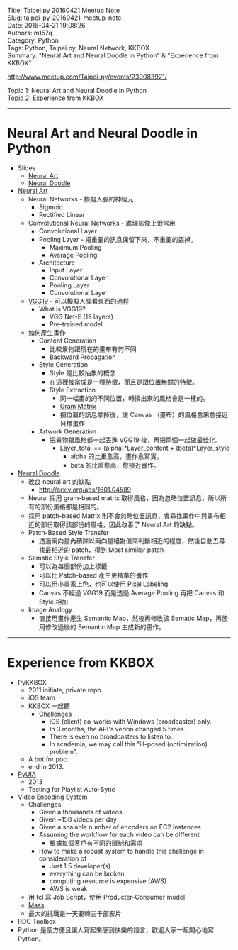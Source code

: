 Title: Taipei.py 20160421 Meetup Note  
Slug: taipei-py-20160421-meetup-note  
Date: 2016-04-21 19:08:26  
Authors: m157q  
Category: Python  
Tags: Python, Taipei.py, Neural Network, KKBOX  
Summary: "Neural Art and Neural Doodle in Python" & "Experience from KKBOX"  
  
  
<http://www.meetup.com/Taipei-py/events/230083921/>  
  
Topic 1: Neural Art and Neural Doodle in Python  
Topic 2: Experience from KKBOX  
  
---  
  
# Neural Art and Neural Doodle in Python  
  
+ Slides  
    + [Neural Art](http://www.slideshare.net/ckmarkohchang/neural-art-english-version)  
    + [Neural Doodle](http://www.slideshare.net/ckmarkohchang/neural-doodle)  
+ [Neural Art](http://www.slideshare.net/ckmarkohchang/neural-art-english-version)  
    + Neural Networks - 模擬人腦的神經元  
        + Sigmoid  
        + Rectified Linear  
    + Convolutional Neural Networks - 處理影像上很常用  
        + Convolutional Layer  
        + Pooling Layer - 把重要的訊息保留下來，不重要的丟掉。  
            + Maximum Pooling  
            + Average Pooling  
        + Architecture  
            + Input Layer  
            + Convolutional Layer  
            + Pooling Layer  
            + Convolutional Layer  
    + [VGG19](http://arxiv.org/pdf/1409.1556.pdf) - 可以模擬人腦看東西的過程  
        + What is VGG19?  
            + VGG Net-E (19 layers)  
            + Pre-trained model  
    + 如何產生畫作  
        + Content Generation  
            + 比較景物跟現在的畫布有何不同  
            + Backward Propagation  
        + Style Generation  
            + Style 是比較抽象的概念  
            + 在這裡被當成是一種特徵，而且是跟位置無關的特徵。  
            + Style Extraction  
                + 同一幅畫的的不同位置，轉換出來的風格會是一樣的。  
                + [Gram Matrix](https://en.wikipedia.org/wiki/Gramian_matrix)  
                + 把位置的訊息拿掉後，讓 Canvas （畫布）的風格愈來愈接近目標畫作  
        + Artwork Generation  
            + 把景物跟風格都一起丟進 VGG19 後，再把兩個一起做最佳化。  
                + Layer_total == (alpha)*Layer_content + (beta)*Layer_style  
                    + alpha 的比重愈高，畫作愈寫實。  
                    + beta 的比重愈高，愈接近畫作。  
+ [Neural Doodle](http://www.slideshare.net/ckmarkohchang/neural-doodle)  
    + 改良 neural art 的缺點  
        + <http://arxiv.org/abs/1601.04589>  
    + Neural 採用 gram-based matrix 取得風格，因為忽略位置訊息，所以所有的部份風格都是相同的。  
    + 採用 patch-based Matrix 則不會忽略位置訊息，會尋找畫作中與畫布相近的部份取得該部份的風格，因此改善了 Neural Art 的缺點。  
    + Patch-Based Style Transfer  
        + 透過兩向量內積除以兩向量絕對值來判斷相近的程度，然後自動去尋找最相近的 patch，得到 Most simillar patch  
    + Sematic Style Transfer  
        + 可以為每個部份加上標籤  
        + 可以比 Patch-based 產生更精準的畫作  
        + 可以用小畫家上色，也可以使用 Pixel Labeling  
        + Canvas 不經過 VGG19 而是透過 Average Pooling 再把 Canvas 和 Style 相加  
    + Image Analogy  
        + 直接用畫作產生 Semantic Map，然後再修改該 Sematic Map，再使用修改過後的 Semantic Map 生成新的畫作。  
  
  
---  
  
# Experience from KKBOX  
  
+ PyKKBOX  
    + 2011 initiate, private repo.  
    + iOS team  
    + KKBOX 一起聽  
        + Challenges  
            + iOS (client) co-works with Windows (broadcaster) only.  
            + In 3 months, the API's verion changed 5 times.  
            + There is even no broadcasters to listen to.  
            + In academia, we may call this "ill-posed (optimization) problem".  
    + A bot for poc.  
    + end in 2013.  
+ [PyUIA](https://github.com/imsardine/pyuia)  
    + 2013  
    + Testing for Playlist Auto-Sync  
+ Video Encoding System  
    + Challenges  
        + Given a thousands of videos  
        + Given ~150 videos per day  
        + Given a scalable number of encoders on EC2 instances  
        + Assuming the workflow for each video can be different  
            + 根據每個客戶有不同的限制和需求  
        + How to make a robust system to handle this challenge in consideration of  
            + Just 1.5 developer(s)  
            + everything can be broken  
            + computing resource is expensive (AWS)  
            + AWS is weak  
    + 用 tcl 寫 Job Script，使用 Producter-Consumer model  
    + [Mass](https://github.com/KKBOX/mass)  
    + 最大的挑戰是一天要轉三千部影片  
+ RDC Toolbox  
+ Python 是個方便且讓人寫起來感到快樂的語言，歡迎大家一起開心地寫 Python。  
